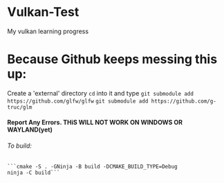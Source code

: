 # Vulkan-Test
My vulkan learning progress

# Because Github keeps messing this up:

Create a 'external' directory ```cd``` into it and type ```git submodule add https://github.com/glfw/glfw```
                                                        ```git submodule add https://github.com/g-truc/glm```

#### Report Any Errors. THiS WILL NOT WORK ON WINDOWS OR WAYLAND(yet)
###### To build:
	```cmake -S . -GNinja -B build -DCMAKE_BUILD_TYPE=Debug
	ninja -C build```
